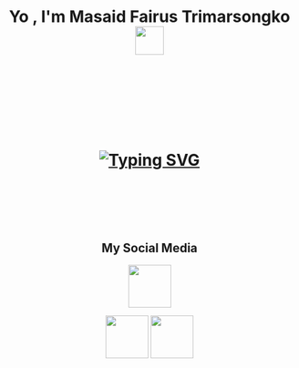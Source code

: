 <h1 align="center"> Yo , I'm Masaid Fairus Trimarsongko <img src="https://media.tenor.com/_d0iCsfNE2IAAAAj/penguin-wave.gif" width="50"><h1>
  
<p align="center">
<img src="https://media.tenor.com/wN-FPJJTz28AAAAC/rgb-rainbow.gif" width="1000" height="5"><br><br>
  <p>

<br> 
    
<p align="center">
<a href="https://git.io/typing-svg"><img src="https://readme-typing-svg.herokuapp.com?font=IBM+Plex+Mono&size=35&pause=100&color=412FF7&center=true&vCenter=true&width=1000&lines=Hi!+There;Welcome+To+My+Page;I+am+interested+in+Programming+and+Technology;See+You!" alt="Typing SVG" /></a>
<p>

<br>
  
  <p align="center">
<img src="https://media.tenor.com/wN-FPJJTz28AAAAC/rgb-rainbow.gif" width="1000" height="5"><br>
  </p>

  <h2 align="center"> My Social Media </h2>

<p align="center">
<a href="https://www.linkedin.com/in/masaidfairustrimarsongko"><img src="https://media4.giphy.com/media/yDM1kJZthxFPoGDdmq/giphy.gif" width="75"/></a>
  </p>
  
 <p align="center">
<a href="https://www.instagram.com/msaidfairuss/"><img src="https://media0.giphy.com/media/jqVUX17Ze8mw0nXBbJ/giphy.gif?cid=ecf05e47gx8xt62jhjmvqactc81wo5y16mfktlsiaegu28ve&rid=giphy.gif&ct=s" width="75"/></a>
<a href="https://www.youtube.com/@masaidfairus"><img src="https://media2.giphy.com/media/v1.Y2lkPTc5MGI3NjExNDc4MGM1YzEyOWNmNWNhYTljOWIxMDU2ZDI0NTc2NThmZDYyMzQ0NyZjdD1z/rHd6LmPBedUbrtGAN7/giphy.gif" width="75"/></a>
  </p>
  
  
  
  
<!--
**MasaidFairus/MasaidFairus** is a ✨ _special_ ✨ repository because its `README.md` (this file) appears on your GitHub profile.

Here are some ideas to get you started:

- 🔭 I’m currently working on ...
- 🌱 I’m currently learning ...
- 👯 I’m looking to collaborate on ...
- 🤔 I’m looking for help with ...
- 💬 Ask me about ...
- 📫 How to reach me: ...
- 😄 Pronouns: ...
- ⚡ Fun fact: ...
-->
